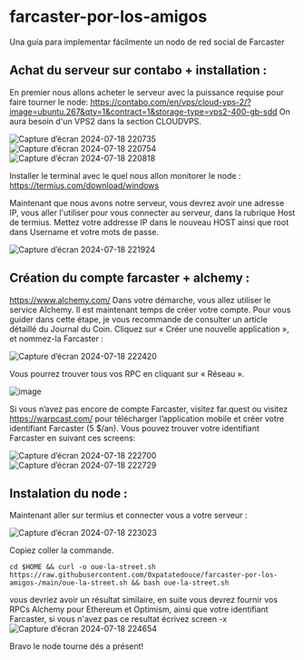 # farcaster-por-los-amigos
Una guía para implementar fácilmente un nodo de red social de Farcaster

## Achat du serveur sur contabo + installation :

En premier nous allons acheter le serveur avec la puissance requise pour faire tourner le node: https://contabo.com/en/vps/cloud-vps-2/?image=ubuntu.267&qty=1&contract=1&storage-type=vps2-400-gb-sdd
On aura besoin d'un VPS2 dans la section CLOUDVPS.


![Capture d’écran 2024-07-18 220735](https://github.com/user-attachments/assets/4811a4b4-4f3e-4a2f-9554-ffcc121fd23d)
![Capture d’écran 2024-07-18 220754](https://github.com/user-attachments/assets/e05d0a6a-cc55-46af-9ba4-5989224f317b)
![Capture d’écran 2024-07-18 220818](https://github.com/user-attachments/assets/5a73ddc5-2430-4550-8368-ec3a187f615d)

Installer le terminal avec le quel nous allon monitorer le node : https://termius.com/download/windows

Maintenant que nous avons notre serveur, vous devrez avoir une adresse IP, vous aller l'utiliser pour vous connecter au serveur, dans la rubrique Host de termius.
Mettez votre addresse IP dans le nouveau HOST ainsi que root dans Username et votre mots de passe.

![Capture d’écran 2024-07-18 221924](https://github.com/user-attachments/assets/d6f8d339-d9f7-4a9d-a8d8-324f9aa96be9)

## Création du compte farcaster + alchemy :

https://www.alchemy.com/
Dans votre démarche, vous allez utiliser le service Alchemy. Il est maintenant temps de créer votre compte. Pour vous guider dans cette étape, je vous recommande de consulter un article détaillé du Journal du Coin.
Cliquez sur « Créer une nouvelle application », et nommez-la Farcaster :

![Capture d’écran 2024-07-18 222420](https://github.com/user-attachments/assets/a2a905dc-135d-4814-aa7a-1b39f8755922)

Vous pourrez trouver tous vos RPC en cliquant sur « Réseau ».

![image](https://github.com/user-attachments/assets/9c2d9e88-534b-4520-97c2-7693e9bb464c)

Si vous n’avez pas encore de compte Farcaster, visitez far.quest ou visitez https://warpcast.com/ pour télécharger l’application mobile et créer votre identifiant Farcaster (5 $/an).
Vous pouvez trouver votre identifiant Farcaster en suivant ces screens:

![Capture d’écran 2024-07-18 222700](https://github.com/user-attachments/assets/1258d620-b819-4a1b-a4ec-17e86ebd566e)
![Capture d’écran 2024-07-18 222729](https://github.com/user-attachments/assets/5db038fc-d61f-41be-9591-f5916c7d5d47)

## Instalation du node :

Maintenant aller sur termius et connecter vous a votre serveur :

![Capture d’écran 2024-07-18 223023](https://github.com/user-attachments/assets/5c5c19f2-5d37-434d-b8fd-27742acb9b27)

Copiez coller la commande.

```
cd $HOME && curl -o oue-la-street.sh https://raw.githubusercontent.com/0xpatatedouce/farcaster-por-los-amigos-/main/oue-la-street.sh && bash oue-la-street.sh
```

vous devriez avoir un résultat similaire, en suite vous devrez fournir vos RPCs Alchemy pour Ethereum et Optimism, ainsi que votre identifiant Farcaster, si vous n'avez pas ce resultat écrivez screen -x
![Capture d’écran 2024-07-18 224654](https://github.com/user-attachments/assets/e07d0e1c-e8e3-4bc8-bf75-88e1da8f6cb2)

Bravo le node tourne dés a présent!
